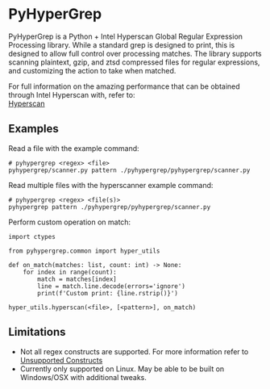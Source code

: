 # PyHyperGrep

PyHyperGrep is a Python + Intel Hyperscan Global Regular Expression Processing library. While a standard grep is
designed to print, this is designed to allow full control over processing matches. The library supports scanning
plaintext, gzip, and ztsd compressed files for regular expressions, and customizing the action to take when matched.

For full information on the amazing performance that can be obtained through Intel Hyperscan with, refer to:  
[Hyperscan](https://github.com/intel/hyperscan)


## Examples

Read a file with the example command:
```
# pyhypergrep <regex> <file>
pyhypergrep/scanner.py pattern ./pyhypergrep/pyhypergrep/scanner.py
```

Read multiple files with the hyperscanner example command:
```
# pyhypergrep <regex> <file(s)>
pyhypergrep pattern ./pyhypergrep/pyhypergrep/scanner.py
```

Perform custom operation on match:  
```
import ctypes

from pyhypergrep.common import hyper_utils

def on_match(matches: list, count: int) -> None:
    for index in range(count):
        match = matches[index]
        line = match.line.decode(errors='ignore')
        print(f'Custom print: {line.rstrip()}')

hyper_utils.hyperscan(<file>, [<pattern>], on_match)
```

## Limitations
- Not all regex constructs are supported. For more information refer to [Unsupported Constructs](https://intel.github.io/hyperscan/dev-reference/compilation.html#unsupported-constructs)
- Currently only supported on Linux. May be able to be built on Windows/OSX with additional tweaks.
